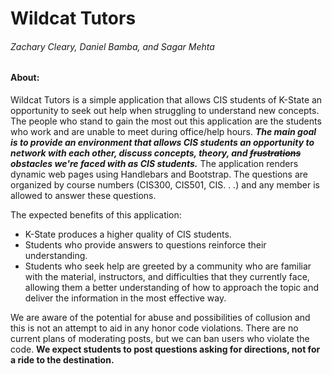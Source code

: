 # Wildcat Tutors
######  Zachary Cleary, Daniel Bamba, and Sagar Mehta

#### About:

Wildcat Tutors is a simple application that allows CIS students of K-State an opportunity to seek out help when struggling to understand new concepts. The people who stand to gain the most out this application are the students who work and are unable to meet during office/help hours. **_The main goal is to provide an environment that allows CIS students an opportunity to network with each other, discuss concepts, theory, and ~~frustrations~~ obstacles we're faced with as CIS students._** The application renders dynamic web pages using Handlebars and Bootstrap. The questions are organized by course numbers (CIS300, CIS501, CIS. . .) and any member is allowed to answer these questions.

The expected benefits of this application:

* K-State produces a higher quality of CIS students.
* Students who provide answers to questions reinforce their understanding.
* Students who seek help are greeted by a community who are familiar with the material, instructors, and difficulties that they currently face, allowing them a better understanding of how to approach the topic and deliver the information in the most effective way.

We are aware of the potential for abuse and possibilities of collusion and this is not an attempt to aid in any honor code violations. There are no current plans of moderating posts, but we can ban users who violate the code. **We expect students to post questions asking for directions, not for a ride to the destination.**
